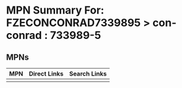 



# MPN Summary For: FZECONCONRAD7339895 > con-conrad : 733989-5

## MPNs
  

|MPN|Direct Links|Search Links|
| :--- | :--- | :--- |
||||
